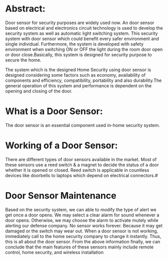
# Abstract:
Door sensor for security purposes are widely used now. An door sensor based on electrical and electronics circuit technology is used to develop the security system as well as automatic light switching system. This security system with door sensor which could benefit every safer environment and single individual. Furthermore, the system is developed with safety environment when switching ON or OFF the light during the room door open or door close.Basically, this system is designed for security purpose to secure the home.

The system which is the designed Home Security using door sensor is designed considering some factors such as economy, availability of components and efficiency, compatibility, portability and also durability.The general operation of this system and performance is dependent on the opening and closing of the door.
# What is a Door Sensor:
The door sensor is an essential component used in-home security system. 
# Working of a Door Sensor:
There are different types of door sensors available in the market. Most of these sensors use a reed switch & a magnet to decide the status of a door whether it is opened or closed. Reed switch is applicable in countless devices like doorbells to laptops which depend on electrical connectors.# 
# Door Sensor Maintenance
Based on the security system, we can able to modify the type of alert we get once a door opens. We may select a clear alarm for sound whenever a door opens. Otherwise, we may choose the alarm to activate mutely while alerting our defense company. No sensor works forever. Because it may get damaged or the switch may wear out. When a door sensor is not working, immediately call to the home security company to change it instantly.
Thus, this is all about the door sensor. From the above information finally, we can conclude that the main features of these sensors mainly include remote control, home security, and wireless installation
